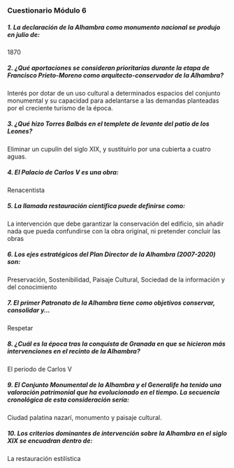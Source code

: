 ### Cuestionario Módulo 6
##### 1. La declaración de la Alhambra como monumento nacional se produjo en julio de:
1870

##### 2. ¿Qué aportaciones se consideran prioritarias durante la etapa de Francisco Prieto-Moreno como arquitecto-conservador de la Alhambra?
Interés por dotar de un uso cultural a determinados espacios del conjunto monumental y su capacidad para adelantarse a las demandas planteadas por el creciente turismo de la época.

##### 3. ¿Qué hizo Torres Balbás en el templete de levante del patio de los Leones?
Eliminar un cupulín del siglo XIX, y sustituirlo por una cubierta a cuatro aguas.

##### 4. El Palacio de Carlos V es una obra:
Renacentista

##### 5. La llamada restauración científica puede definirse como:
La intervención que debe garantizar la conservación del edificio, sin añadir nada que pueda confundirse con la obra original, ni pretender concluir las obras

##### 6. Los ejes estratégicos del Plan Director de la Alhambra (2007-2020) son:
Preservación, Sostenibilidad, Paisaje Cultural, Sociedad de la información y del conocimiento

##### 7. El primer Patronato de la Alhambra tiene como objetivos conservar, consolidar y…
Respetar

##### 8. ¿Cuál es la época tras la conquista de Granada en que se hicieron más intervenciones en el recinto de la Alhambra?
El periodo de Carlos V

##### 9. El Conjunto Monumental de la Alhambra y el Generalife ha tenido una valoración patrimonial que ha evolucionado en el tiempo. La secuencia cronológica de esta consideración sería:
Ciudad palatina nazarí, monumento y paisaje cultural.

##### 10. Los criterios dominantes de intervención sobre la Alhambra en el siglo XIX se encuadran dentro de:
La restauración estilística
